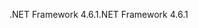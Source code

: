 <span data-ttu-id="a0627-101">.NET Framework 4.6.1</span><span class="sxs-lookup"><span data-stu-id="a0627-101">.NET Framework 4.6.1</span></span>